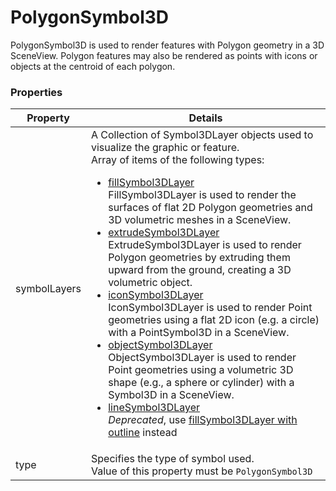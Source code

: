 # PolygonSymbol3D

PolygonSymbol3D is used to render features with Polygon geometry in a 3D SceneView. Polygon features may also be rendered as points with icons or objects at the centroid of each polygon.

### Properties

| Property | Details
| --- | ---
| symbolLayers | A Collection of Symbol3DLayer objects used to visualize the graphic or feature.<br>Array of items of the following types: <ul><li>[fillSymbol3DLayer](fillSymbol3DLayer.md)<br>FillSymbol3DLayer is used to render the surfaces of flat 2D Polygon geometries and 3D volumetric meshes in a SceneView.</li><li>[extrudeSymbol3DLayer](extrudeSymbol3DLayer.md)<br>ExtrudeSymbol3DLayer is used to render Polygon geometries by extruding them upward from the ground, creating a 3D volumetric object.</li><li>[iconSymbol3DLayer](iconSymbol3DLayer.md)<br>IconSymbol3DLayer is used to render Point geometries using a flat 2D icon (e.g. a circle) with a PointSymbol3D in a SceneView.</li><li>[objectSymbol3DLayer](objectSymbol3DLayer.md)<br>ObjectSymbol3DLayer is used to render Point geometries using a volumetric 3D shape (e.g., a sphere or cylinder) with a Symbol3D in a SceneView.</li><li>[lineSymbol3DLayer](lineSymbol3DLayer.md)<br><em>Deprecated</em>, use [fillSymbol3DLayer with outline](fillSymbol3DLayer.md) instead</li></ul>
| type | Specifies the type of symbol used.<br>Value of this property must be `PolygonSymbol3D`



